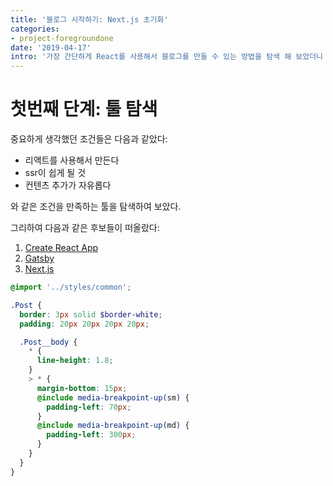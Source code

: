 ```yaml
---
title: '블로그 시작하기: Next.js 초기화'
categories:
- project-foregroundone
date: '2019-04-17'
intro: '가장 간단하게 React를 사용해서 블로그를 만들 수 있는 방법을 탐색 해 보았더니 넥스트가 또'
---
```


# 첫번째 단계: 툴 탐색

중요하게 생각했던 조건들은 다음과 같았다: 
* 리액트를 사용해서 만든다
* ssr이 쉽게 될 것
* 컨텐츠 추가가 자유롭다

와 같은 조건을 만족하는 툴을 탐색하여 보았다.

그리하여 다음과 같은 후보들이 떠올랐다: 
1. [Create React App](https://github.com/facebook/create-react-app)
2. [Gatsby](https://www.gatsbyjs.org/)
3. [Next.js](https://nextjs.org/)


```scss
@import '../styles/common';

.Post {
  border: 3px solid $border-white;
  padding: 20px 20px 20px 20px;

  .Post__body {
    * {
      line-height: 1.8;
    }
    > * {
      margin-bottom: 15px;
      @include media-breakpoint-up(sm) {
        padding-left: 70px;
      }
      @include media-breakpoint-up(md) {
        padding-left: 300px;
      }
    }
  }
}
```
